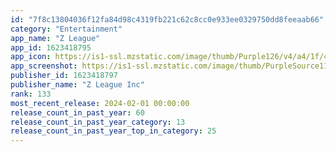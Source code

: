 ```yaml
---
id: "7f8c13804036f12fa84d98c4319fb221c62c8cc0e933ee0329750dd8feeaab66"
category: "Entertainment"
app_name: "Z League"
app_id: 1623418795
app_icon: https://is1-ssl.mzstatic.com/image/thumb/Purple126/v4/a4/1f/43/a41f43d1-4b6f-f999-7f47-5cbf2729c204/AppIcon-1x_U007emarketing-0-5-0-85-220.png/1024x1024bb.png
app_screenshot: https://is1-ssl.mzstatic.com/image/thumb/PurpleSource116/v4/15/88/c5/1588c510-fad2-5522-5a12-642260563300/c6c32f2d-b815-4cb9-b8e2-b81f12f09f47_1242_x_2688_1_JPEG.jpg/1242x2688bb.png
publisher_id: 1623418797
publisher_name: "Z League Inc"
rank: 133
most_recent_release: 2024-02-01 00:00:00
release_count_in_past_year: 60
release_count_in_past_year_category: 13
release_count_in_past_year_top_in_category: 25
---
```

